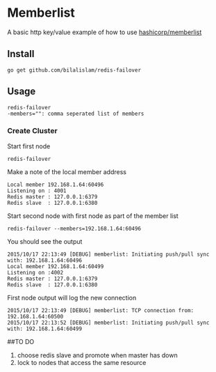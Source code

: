 # Memberlist

A basic http key/value example of how to use [hashicorp/memberlist](https://github.com/hashicorp/memberlist)

## Install

```shell
go get github.com/bilalislam/redis-failover
```

## Usage

```shell
redis-failover
-members="": comma seperated list of members
```

### Create Cluster

Start first node
```shell
redis-failover
```

Make a note of the local member address
```
Local member 192.168.1.64:60496
Listening on : 4001
Redis master : 127.0.0.1:6379
Redis slave  : 127.0.0.1:6380
```

Start second node with first node as part of the member list
```shell
redis-failover --members=192.168.1.64:60496
```

You should see the output
```
2015/10/17 22:13:49 [DEBUG] memberlist: Initiating push/pull sync with: 192.168.1.64:60496
Local member 192.168.1.64:60499
Listening on :4002
Redis master : 127.0.0.1:6379
Redis slave  : 127.0.0.1:6380
```

First node output will log the new connection
```shell
2015/10/17 22:13:49 [DEBUG] memberlist: TCP connection from: 192.168.1.64:60500
2015/10/17 22:13:52 [DEBUG] memberlist: Initiating push/pull sync with: 192.168.1.64:60499
```

##TO DO
1. choose redis slave and promote when master has down
2. lock to nodes that access the same resource